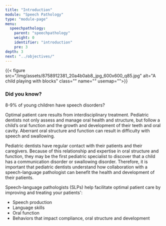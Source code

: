 ```yaml
---
title: "Introduction"
module: "Speech Pathology"
type: "module-page"
menu:
  speechpathology:
    parent: "speechpathology"
    weight: 0
    identifier: "introduction"
    pre: 3
depth: 3
next: "../objectives/"
---
```

<div class="pageblock right img-polaroid img-rounded">
<div class="caption">
</div>
{{< figure src="/img/assets/8758912381_20a4b0ab8_jpg_600x600_q85.jpg" alt="A child playing with blocks" class="" name="" usemap="">}}</div><div class="pageblock did_you_know"><h3>Did you know?</h3>
<div class="pullquote"><p>8-9% of young children have speech disorders?</p></div>
</div><div class="pageblock"><p>Optimal patient care results from interdisciplinary treatment. Pediatric dentists not only assess and manage oral health and structure, but follow a child’s oral function and the growth and development of their teeth and oral cavity. Aberrant oral structure and function can result in difficulty with speech and swallowing.</p>
<p>Pediatric dentists have regular contact with their patients and their caregivers. Because of this relationship and expertise in oral structure and function, they may be the first pediatric specialist to discover that a child has a communication disorder or swallowing disorder. Therefore, it is important that pediatric dentists understand how collaboration with a speech-language pathologist can benefit the health and development of their patients.</p>
<p>Speech-language pathologists (SLPs) help facilitate optimal patient care by improving and treating your patients':</p>
<ul>
<li>Speech production</li>
<li>Language skills</li>
<li>Oral function</li>
<li>Behaviors that impact compliance, oral structure and development</li>
</ul>
</div>